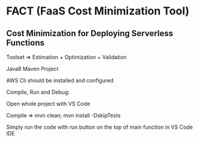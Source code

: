 # FACT (FaaS Cost Minimization Tool)
## Cost Minimization for Deploying Serverless Functions

Toolset => Estimation + Optimization + Validation

Java8
Maven Project

AWS Cli should be installed and configured

Compile, Run and Debug:

Open whole project with VS Code

Compile => mvn clean; mvn install -DskipTests

Simply run the code with run button on the top of main function in VS Code IDE
